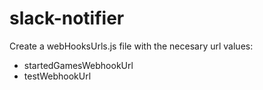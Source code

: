 # slack-notifier

Create a webHooksUrls.js file with the necesary url values:

- startedGamesWebhookUrl
- testWebhookUrl
